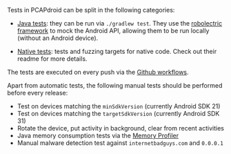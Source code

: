 Tests in PCAPdroid can be split in the following categories:

- [Java tests](https://github.com/emanuele-f/PCAPdroid/tree/dev/app/src/test/java):
  they can be run via `./gradlew test`. They use the
  [robolectric framework](https://github.com/robolectric/robolectric)
  to mock the Android API, allowing them to be run locally (without an Android device).

- [Native tests](https://github.com/emanuele-f/PCAPdroid/tree/dev/app/src/main/jni/tests):
  tests and fuzzing targets for native code. Check out their readme for more details.

The tests are executed on every push via the
[Github workflows](https://github.com/emanuele-f/PCAPdroid/tree/dev/.github/workflows).

Apart from automatic tests, the following manual tests should be performed
before every release:

- Test on devices matching the `minSdkVersion` (currently Android SDK 21)
- Test on devices matching the `targetSdkVersion` (currently Android SDK 31)
- Rotate the device, put activity in background, clear from recent activities
- Java memory consumption tests via the [Memory Profiler](https://developer.android.com/studio/profile/memory-profiler)
- Manual malware detection test against `internetbadguys.com` and `0.0.0.1`

